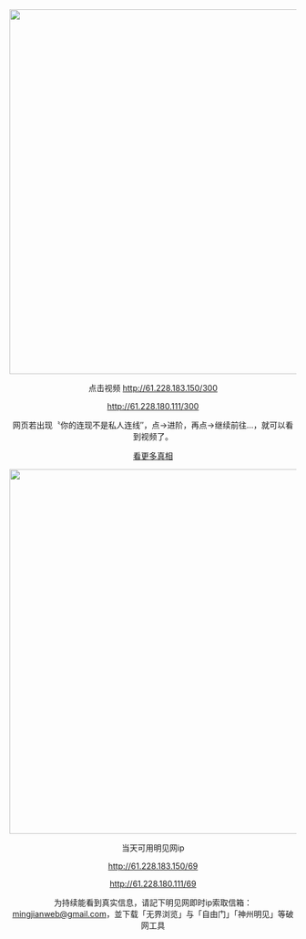 <div align="center"><a href="http://61.228.183.150/300"><IMG SRC="https://github.com/gofanben/gm/blob/master/img-2/swspip.jpg" width=640></a>

点击视频 http://61.228.183.150/300

http://61.228.180.111/300

 网页若出现〝你的连现不是私人连线″，点→进阶，再点→继续前往...，就可以看到视频了。		

<div align=center><a href="https://bit.ly/2RQM1hX"> 看更多真相 </a></div><p>

<div align="center"><a href="http://61.228.183.150/69"><IMG SRC="https://github.com/gofanben/gm/blob/master/img-2/minjen.jpg" width=640></a>
 
当天可用明见网ip

http://61.228.183.150/69

http://61.228.180.111/69

为持续能看到真实信息，请記下明见网即时ip索取信箱：mingjianweb@gmail.com，並下载「无界浏览」与「自由门」「神州明见」等破网工具



